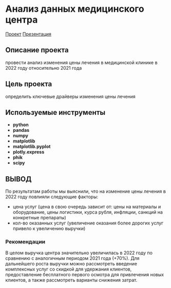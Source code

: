 # Анализ данных медицинского центра
[Проект](https://github.com/Dlizai/Portfolio/blob/main/%D0%90%D0%BD%D0%B0%D0%BB%D0%B8%D0%B7%20%D0%B4%D0%B0%D0%BD%D0%BD%D1%8B%D1%85%20%D0%BC%D0%B5%D0%B4.%20%D1%86%D0%B5%D0%BD%D1%82%D1%80%D0%B0/%D0%90%D0%BD%D0%B0%D0%BB%D0%B8%D1%82%D0%B8%D0%BA%D0%B0%20%D0%B4%D0%B0%D0%BD%D0%BD%D1%8B%D1%85%20%D0%BC%D0%B5%D0%B4%D0%B8%D1%86%D0%B8%D0%BD%D1%81%D0%BA%D0%BE%D0%B3%D0%BE%20%D1%86%D0%B5%D0%BD%D1%82%D1%80%D0%B0.ipynb)
[Презентация](https://disk.yandex.ru/i/dslJhsXPAqvODw)


## Описание проекта
провести анализ изменения цены лечения в медицинской клинике в 2022 году относительно 2021 года


## Цель проекта
определить ключевые драйверы изменения цены лечения


## Используемые инструменты
- **python**
- **pandas**
- **numpy**
- **matplotlib**
- **matplotlib.pyplot**
- **plotly.express**
- **phik**
- **scipy**


## ВЫВОД
По результатам работы мы выяснили, что на изменение цены лечения в 2022 году повлияли следующие факторы:
- цена услуг (цена в свою очередь зависит от: цены на материалы и оборудование, цены логистики, курса рубля, инфляции, санкций на конкретные препараты)
- кол-во оказанных услуг (увеличение оказания более дорогих услуг привело к увеличению выручки)

### Рекомендации
В целом выручка центра значительно увеличилась в 2022 году по сравнению с аналогичным периодом 2021 года (+70%). Для дальнейшего роста выручки можно рассмотреть введение комплексных услуг со скидкой для удержания клиентов, предоставление бесплатного первого осмотра для привлечения новых клиентов, а также рассмотреть варианты снижения затрат.
